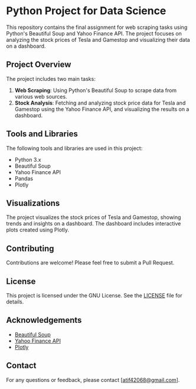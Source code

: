 # Python Project for Data Science

This repository contains the final assignment for web scraping tasks using Python's Beautiful Soup and Yahoo Finance API. The project focuses on analyzing the stock prices of Tesla and Gamestop and visualizing their data on a dashboard.

## Project Overview

The project includes two main tasks:
1. **Web Scraping**: Using Python's Beautiful Soup to scrape data from various web sources.
2. **Stock Analysis**: Fetching and analyzing stock price data for Tesla and Gamestop using the Yahoo Finance API, and visualizing the results on a dashboard.

## Tools and Libraries

The following tools and libraries are used in this project:
- Python 3.x
- Beautiful Soup
- Yahoo Finance API
- Pandas
- Plotly

## Visualizations

The project visualizes the stock prices of Tesla and Gamestop, showing trends and insights on a dashboard. The dashboard includes interactive plots created using Plotly.

## Contributing

Contributions are welcome! Please feel free to submit a Pull Request.

## License

This project is licensed under the GNU License. See the [LICENSE](LICENSE) file for details.

## Acknowledgements

- [Beautiful Soup](https://www.crummy.com/software/BeautifulSoup/)
- [Yahoo Finance API](https://pypi.org/project/yahoo-finance/)
- [Plotly](https://plotly.com/python/)

## Contact

For any questions or feedback, please contact [atif42068@gmail.com].
